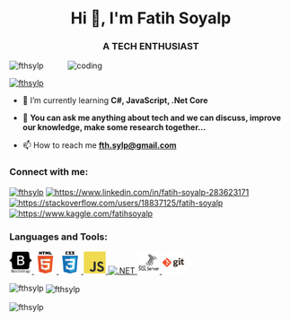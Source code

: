 <h1 align="center">Hi 👋, I'm Fatih Soyalp</h1>
<h3 align="center">A TECH ENTHUSIAST</h3>
<img align="right" alt="coding" width="400" src="https://raw.githubusercontent.com/TheDudeThatCode/TheDudeThatCode/master/Assets/Developer.gif">
<p align="left"> <img src="https://komarev.com/ghpvc/?username=fthsylp&label=Profile%20views&color=0e75b6&style=flat" alt="fthsylp" /> </p>

<p align="left"> <a href="https://twitter.com/fthsylp" target="blank"><img src="https://img.shields.io/twitter/follow/fthsylp?logo=twitter&style=for-the-badge" alt="fthsylp" /></a> </p>

- 🌱 I’m currently learning **C#, JavaScript, .Net Core**

- 💬 **You can ask me anything about tech and we can discuss, improve our knowledge, make some research together...**

- 📫 How to reach me **fth.sylp@gmail.com**

<h3 align="left">Connect with me:</h3>
<p align="left">
<a href="https://twitter.com/fthsylp" target="blank"><img align="center" src="https://raw.githubusercontent.com/rahuldkjain/github-profile-readme-generator/master/src/images/icons/Social/twitter.svg" alt="fthsylp" height="30" width="40" /></a>
<a href="https://www.linkedin.com/in/fatih-soyalp-283623171/" target="blank"><img align="center" src="https://raw.githubusercontent.com/rahuldkjain/github-profile-readme-generator/master/src/images/icons/Social/linked-in-alt.svg" alt="https://www.linkedin.com/in/fatih-soyalp-283623171" height="30" width="40" /></a>
<a href="https://stackoverflow.com/users/https://stackoverflow.com/users/18837125/fatih-soyalp" target="blank"><img align="center" src="https://raw.githubusercontent.com/rahuldkjain/github-profile-readme-generator/master/src/images/icons/Social/stack-overflow.svg" alt="https://stackoverflow.com/users/18837125/fatih-soyalp" height="30" width="40" /></a>
<a href="https://kaggle.com/https://www.kaggle.com/fatihsoyalp" target="blank"><img align="center" src="https://raw.githubusercontent.com/rahuldkjain/github-profile-readme-generator/master/src/images/icons/Social/kaggle.svg" alt="https://www.kaggle.com/fatihsoyalp" height="30" width="40" /></a>
</p>

<h3 align="left">Languages and Tools:</h3>
<p align="left">
  <a href="https://getbootstrap.com/" target="_blank" rel="noreferrer">
    <img src="https://raw.githubusercontent.com/devicons/devicon/master/icons/bootstrap/bootstrap-plain-wordmark.svg" alt="bootstrap" width="40" height="40"/>
  </a>
  <a href="https://www.w3.org/html/" target="_blank" rel="noreferrer">
    <img src="https://raw.githubusercontent.com/devicons/devicon/master/icons/html5/html5-original-wordmark.svg" alt="html5" width="40" height="40"/>
  </a>
  <a href="https://www.w3schools.com/css/" target="_blank" rel="noreferrer">
    <img src="https://raw.githubusercontent.com/devicons/devicon/master/icons/css3/css3-original-wordmark.svg" alt="css3" width="40" height="40"/>
  </a>
  <a href="https://developer.mozilla.org/en-US/docs/Web/JavaScript" target="_blank" rel="noreferrer">
    <img src="https://raw.githubusercontent.com/devicons/devicon/master/icons/javascript/javascript-original.svg" alt="javascript" width="40" height="40"/>
  </a>
  <a href="https://dotnet.microsoft.com/" target="_blank" rel="noreferrer">
    <img src="https://raw.githubusercontent.com/your-username/your-repository-name/master/path/to/image1.svg" alt=".NET" width="40" height="40"/>
  </a>
  <a href="https://www.microsoft.com/en-us/sql-server" target="_blank" rel="noreferrer">
      <img src="https://raw.githubusercontent.com/devicons/devicon/master/icons/microsoftsqlserver/microsoftsqlserver-plain-wordmark.svg" alt="Microsoft SQL" width="40" height="40"/>
  </a>
  <a href="https://git-scm.com/" target="_blank" rel="noreferrer">
    <img src="https://raw.githubusercontent.com/devicons/devicon/master/icons/git/git-original-wordmark.svg" alt="Git" width="40" height="40"/>
  </a>
</p>


<p><img align="left" src="https://github-readme-stats.vercel.app/api/top-langs?username=fthsylp&show_icons=true&locale=en&layout=compact" alt="fthsylp" /></p>

<p>&nbsp;<img align="center" src="https://github-readme-stats.vercel.app/api?username=fthsylp&show_icons=true&locale=en" alt="fthsylp" /></p>

<p><img align="center" src="https://github-readme-streak-stats.herokuapp.com/?user=fthsylp&" alt="fthsylp" /></p>
